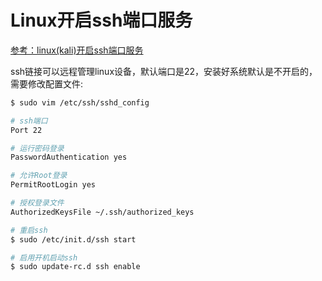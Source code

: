 # Linux开启ssh端口服务

[参考：linux(kali)开启ssh端口服务](https://blog.csdn.net/qq_37458055/article/details/75205282)

ssh链接可以远程管理linux设备，默认端口是22，安装好系统默认是不开启的，需要修改配置文件:

```sh
$ sudo vim /etc/ssh/sshd_config

# ssh端口
Port 22

# 运行密码登录
PasswordAuthentication yes

# 允许Root登录
PermitRootLogin yes

# 授权登录文件
AuthorizedKeysFile ~/.ssh/authorized_keys

# 重启ssh
$ sudo /etc/init.d/ssh start

# 启用开机启动ssh
$ sudo update-rc.d ssh enable
```
